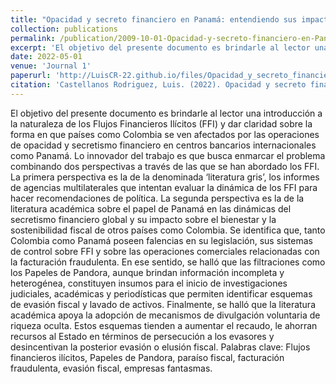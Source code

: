 ```yaml
---
title: "Opacidad y secreto financiero en Panamá: entendiendo sus impactos sobre la estabilidad fiscal y social en Colombia"
collection: publications
permalink: /publication/2009-10-01-Opacidad-y-secreto-financiero-en-Panama
excerpt: 'El objetivo del presente documento es brindarle al lector una introducción a la naturaleza de los Flujos Financieros Ilícitos (FFI) y dar claridad sobre la forma en que países como Colombia se ven afectados por las operaciones de opacidad y secretismo financiero en centros bancarios internacionales como Panamá.'
date: 2022-05-01
venue: 'Journal 1'
paperurl: 'http://LuisCR-22.github.io/files/Opacidad_y_secreto_financiero_en_Panama.pdf'
citation: 'Castellanos Rodriguez, Luis. (2022). Opacidad y secreto financiero en Panamá: entendiendo sus impactos sobre la estabilidad fiscal y social en Colombia.'
---
```


El objetivo del presente documento es brindarle al lector una introducción a la naturaleza de los Flujos Financieros Ilícitos (FFI) y dar claridad sobre la forma en que países como Colombia se ven afectados por las operaciones de opacidad y secretismo financiero en centros bancarios internacionales como Panamá. Lo innovador del trabajo es que busca enmarcar el problema combinando dos perspectivas a través de las que se han abordado los FFI. La primera perspectiva es la de la denominada ‘literatura gris’, los informes de agencias multilaterales que intentan evaluar la dinámica de los FFI para hacer recomendaciones de política. La segunda perspectiva es la de la literatura académica sobre el papel de Panamá en las dinámicas del secretismo financiero global y su impacto sobre el bienestar y la sostenibilidad fiscal de otros países como Colombia. Se identifica que, tanto Colombia como Panamá poseen falencias en su legislación, sus sistemas de control sobre FFI y sobre las operaciones comerciales relacionadas con la facturación fraudulenta. En ese sentido, se halló que las filtraciones como los Papeles de Pandora, aunque brindan información incompleta y heterogénea, constituyen insumos para el inicio de investigaciones judiciales, académicas y periodísticas que permiten identificar esquemas de evasión fiscal y lavado de activos. Finalmente, se halló que la literatura académica apoya la adopción de mecanismos de divulgación voluntaria de riqueza oculta. Estos esquemas tienden a aumentar el recaudo, le ahorran recursos al Estado en términos de persecución a los evasores y desincentivan la posterior evasión o elusión fiscal. Palabras clave: Flujos financieros ilícitos, Papeles de Pandora, paraíso fiscal, facturación fraudulenta, evasión fiscal, empresas fantasmas.